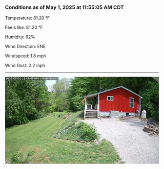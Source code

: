 ### Conditions as of May 1, 2025 at 11:55:05 AM CDT 

Temperature: 81.20 &deg;F

Feels like: 81.20 &deg;F

Humidity: 62%

Wind Direction: ENE

Windspeed: 1.8 mph

Wind Gust: 2.2 mph

---

<img src="./images/latest.jpeg"/>

